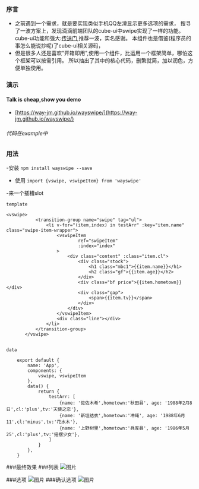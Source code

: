 ### 序言
- 之前遇到一个需求，就是要实现类似手机QQ左滑显示更多选项的需求，
 搜寻了一波方案上，发现滴滴前端团队的cube-ui中swipe实现了一样的功能。
 cube-ui功能和强大:[传送门](https://didi.github.io/cube-ui/#/zh-CN),推荐一波，实名感谢。
 本组件也是借鉴(程序员的事怎么能说抄呢)了cube-ui相关源码，
- 但是很多人还是喜欢"开箱即用",使用一个组件，比运用一个框架简单，哪怕这个框架可以按需引用。
  所以抽出了其中的核心代码，删繁就简，加以润色，方便单独使用。


### 演示
#### Talk is cheap,show you demo

- [https://way-jm.github.io/wayswipe/](https://way-jm.github.io/wayswipe/)

###### 代码在example中

### 用法
  -安装
  `
  npm install wayswipe --save
  `  
  
  - 使用
  `
   import {vswipe, vswipeItem} from 'wayswipe' 
  ` 
  
  -来一个插槽slot
  
  `template`
  
   ```
   <vswipe>
              <transition-group name="swipe" tag="ul">
                  <li v-for="(item,index) in testArr" :key="item.name" class="swipe-item-wrapper">
                      <vswipeItem
                              ref="swipeItem"
                              :index="index"
                      >
                          <div class="content" :class="item.cl">
                              <div class="stock">
                                  <h1 class="mbc1">{{item.name}}</h1>
                                  <h2 class="gf">{{item.age}}</h2>
                              </div>
                              <div class="bf price">{{item.hometown}}</div>
                              <div class="gap">
                                  <span>{{item.tv}}</span>
                              </div>
                          </div>
                      </vswipeItem>
                      <div class="line"></div>
                  </li>
              </transition-group>
          </vswipe>
          
```
`data`
```
    export default {
        name: 'App',
        components: {
            vswipe, vswipeItem
        },
        data() {
            return {
                testArr: [
                    {name: '佐佐木希',hometown:'秋田县', age: '1988年2月8日',cl:'plus',tv:'天使之恋'},
                    {name: '新垣结衣',hometown:'冲绳', age: '1988年6月11',cl:'minus',tv:'花水木'},
                    {name: '上野树里',hometown:'兵库县', age: '1986年5月25',cl:'plus',tv:'摇摆少女'},
                ]
            }
        },
    }
```

###最终效果
###列表
![图片](https://way-jm.github.io/wayswipe/static/picture/demo1.png)

###选项
![图片](https://way-jm.github.io/wayswipe/static/picture/demo2.png)
###确认选项
![图片](https://way-jm.github.io/wayswipe/static/picture/demo3.png)






